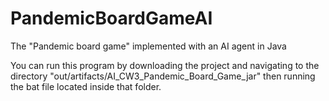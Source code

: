 # PandemicBoardGameAI
The "Pandemic board game" implemented with an AI agent in Java

You can run this program by downloading the project and navigating to the directory "out/artifacts/AI_CW3_Pandemic_Board_Game_jar" then running the bat file located inside that folder.
